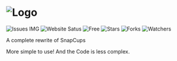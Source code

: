# ![Logo](https://daniel4-scratch.github.io/SnapForks/SnapForks%20Banner.png)
![Issues IMG](https://img.shields.io/github/issues/Daniel4-Scratch/SnapForks) ![Website Satus](https://img.shields.io/website?down_color=darkred&down_message=Not%20Active&label=Website&up_color=blue&up_message=Active&url=https%3A%2F%2Fdaniel4-scratch.github.io%2FSnapForks%2F) ![Free](https://img.shields.io/badge/Free%3F-Yep!-green) ![Stars](https://img.shields.io/github/stars/Daniel4-Scratch/SnapForks?color=purple&label=Stars) ![Forks](https://img.shields.io/github/forks/Daniel4-Scratch/SnapForks?color=Red&label=Forks) ![Watchers](https://img.shields.io/github/watchers/Daniel4-Scratch/SnapForks?color=darklime&label=Watchers)

A complete rewrite of SnapCups

More simple to use! And the Code is less complex.
